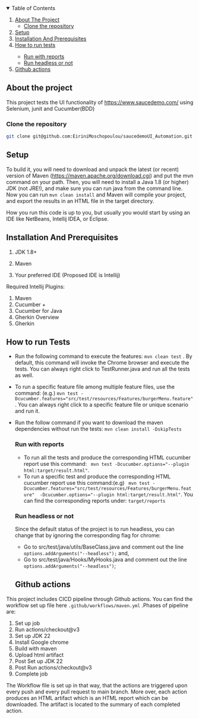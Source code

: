 <!-- TABLE OF CONTENTS -->
<details open="open">
  <summary>Table of Contents</summary>
  <ol>
    <li>
      <a href="#about-the-project">About The Project</a>
      <ul>
        <li><a href="#clone-the-repository">Clone the repository</a></li>
      </ul>
    </li>
    <li>
      <a href="#setup">Setup</a>
    </li>
    <li><a href="#installation-and-prerequisites">Installation And Prerequisites</a></li>
    <li><a href="#how-to-run-tests">How to run tests</a></li>
     <ul>
        <li><a href="#run-with-reports">Run with reports</a></li>
        <li><a href="#run-headless-or-not">Run headless or not</a></li>
      </ul>

 <li><a href="#github-actions">Github actions</a></li>

  </ol>
</details>



## About the project
This project tests the UI functionality of https://www.saucedemo.com/ using Selenium, junit and Cucumber(BDD) 


### Clone the repository


```sh
git clone git@github.com:EiriniMoschopoulou/saucedemoUI_Automation.git
```

## Setup

To build it, you will need to download and unpack the latest (or recent) version of Maven (https://maven.apache.org/download.cgi) and put the mvn command on your path. Then, you will need to install a Java 1.8 (or higher) JDK (not JRE!), and make sure you can run java from the command line. Now you can run `mvn clean install` and Maven will compile your project, and export the results in an HTML file in the target directory.

How you run this code is up to you, but usually you would start by using an IDE like NetBeans, Intellij IDEA, or Eclipse.


## Installation And Prerequisites

1. JDK 1.8+ 

2. Maven 

3. Your preferred IDE (Proposed IDE is Intellij)

Required Intellij Plugins:  

1. Maven
2. Cucumber + 
3. Cucumber for Java
4. Gherkin Overview
5. Gherkin



## How to run Tests

- Run the following command to execute the features: `mvn clean test` . By default, this command will invoke the Chrome browser and execute the tests. You can always right click to TestRunner.java and run all the tests as well.
- To run a specific feature file among multiple feature files, use the command: (e.g.) `mvn test -Dcucumber.features="src/test/resources/Features/burgerMenu.feature"`. You can always right click to a specific feature file or unique scenario and run it.
- Run the follow command if you want to download the maven dependencies without run the tests: `mvn clean install -DskipTests
  ` 
  ### Run with reports
  -  To run all the tests and produce the corresponding HTML cucumber report use this command: ` mvn test -Dcucumber.options="--plugin html:target/result.html"`.
  -  To run a specific test and produce the corresponding HTML cucumber report use this command:(e.g) ` mvn test -Dcucumber.features="src/test/resources/Features/burgerMenu.feature"  -Dcucumber.options="--plugin html:target/result.html"`.
  You can find the corresponding reports under:  ```target/reports```
  ### Run headless or not
  Since the default status of the project is to run headless, you can change that by ignoring the corresponding flag for chrome: 
  - Go to src/test/java/utils/BaseClass.java and comment out the line ```options.addArguments("--headless");``` and, 
  - Go to src/test/java/Hooks/MyHooks.java and comment out the line ```options.addArguments("--headless")```;
  
  ## Github actions
 This project includes CICD pipeline through Github actions. You can find the workflow set up file here ```.github/workflows/maven.yml``` .Phases of pipeline are:
1. Set up job
2. Run actions/checkout@v3
3. Set up JDK 22
4. Install Google chrome
5. Build with maven 
6. Upload html artifact
7. Post Set up JDK 22
8. Post Run actions/checkout@v3
9. Complete job

The Workflow file is set up in that way, that the actions are triggered upon every push and every pull request to main branch. 
More over, each action produces an HTML artifact which is an HTML report which can be downloaded. The artifact is located to the summary of each completed action.


